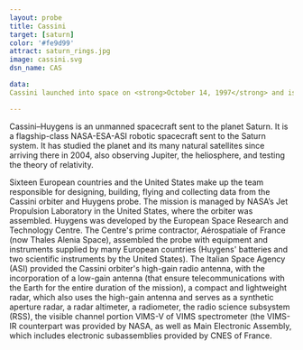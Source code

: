 ```yaml
---
layout: probe
title: Cassini
target: [saturn]
color: '#fe9d99'
attract: saturn_rings.jpg
image: cassini.svg
dsn_name: CAS

data:
Cassini launched into space on <strong>October 14, 1997</strong> and is now <strong>1.63 billion km</strong> from Earth. It’s primary destination is <strong>Saturn</strong>, which it arrived at on <strong>July 1, 2004</strong>. Wherever Cassini goes, it carries it’s trusty <strong>spectrometers, cosmic dust analyzer, cameras, magnetometer, radar, radio sensors, and spectrograph</strong>. Cassini regularly chats with a lot of people who hail from <strong><a href="http://www.nasa.gov">NASA</a>, ESA and ASI</strong>.

---
```

Cassini–Huygens is an unmanned spacecraft sent to the planet Saturn. It is a flagship-class NASA-ESA-ASI
robotic spacecraft sent to the Saturn system. It has studied the planet and its many natural satellites
since arriving there in 2004, also observing Jupiter, the heliosphere, and testing the theory of relativity.

Sixteen European countries and the United States make up the team responsible for designing, building,
flying and collecting data from the Cassini orbiter and Huygens probe. The mission is managed by NASA’s
Jet Propulsion Laboratory in the United States, where the orbiter was assembled. Huygens was developed
by the European Space Research and Technology Centre. The Centre's prime contractor, Aérospatiale of
France (now Thales Alenia Space), assembled the probe with equipment and instruments supplied by many
European countries (Huygens' batteries and two scientific instruments by the United States).
The Italian Space Agency (ASI) provided the Cassini orbiter's high-gain radio antenna, with the
incorporation of a low-gain antenna (that ensure telecommunications with the Earth for the entire
duration of the mission), a compact and lightweight radar, which also uses the high-gain antenna and
serves as a synthetic aperture radar, a radar altimeter, a radiometer, the radio science subsystem (RSS),
the visible channel portion VIMS-V of VIMS spectrometer (the VIMS-IR counterpart was provided by NASA, as
well as Main Electronic Assembly, which includes electronic subassemblies provided by CNES of France.
